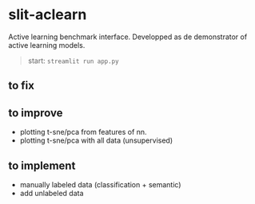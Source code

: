 # slit-aclearn

Active learning benchmark interface. Developped as de demonstrator of active learning models.

> start: `streamlit run app.py` 

## to fix

## to improve

- plotting t-sne/pca from features of nn.
- plotting t-sne/pca with all data (unsupervised)

## to implement

- manually labeled data (classification + semantic)
- add unlabeled data